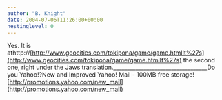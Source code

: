 ```yaml
---
author: "B. Knight"
date: 2004-07-06T11:26:00+00:00
nestinglevel: 0
---
```

Yes. It is athttp://[http://www.geocities.com/tokipona/game/game.htmlIt%27s](http://www.geocities.com/tokipona/game/game.htmlIt%27s) the second one, right under the Jaws translation.\_\_\_\_\_\_\_\_\_\_\_\_\_\_\_\_\_\_\_\_\_\_\_\_\_\_\_\_\_\_\_\_\_\_Do you Yahoo!?New and Improved Yahoo! Mail - 100MB free storage![http://promotions.yahoo.com/new_mail](http://promotions.yahoo.com/new_mail)